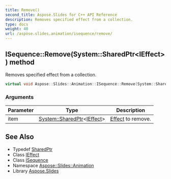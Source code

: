 ```yaml
---
title: Remove()
second_title: Aspose.Slides for C++ API Reference
description: Removes specified effect from a collection.
type: docs
weight: 40
url: /aspose.slides.animation/isequence/remove/
---
```

## ISequence::Remove(System::SharedPtr\<IEffect\>) method


Removes specified effect from a collection.

```cpp
virtual void Aspose::Slides::Animation::ISequence::Remove(System::SharedPtr<IEffect> item)=0
```


### Arguments

| Parameter | Type | Description |
| --- | --- | --- |
| item | [System::SharedPtr](../../../system/sharedptr/)\<[IEffect](../../ieffect/)\> | [Effect](../../effect/) to remove. |

## See Also

* Typedef [SharedPtr](../../../system/sharedptr/)
* Class [IEffect](../../ieffect/)
* Class [ISequence](../)
* Namespace [Aspose::Slides::Animation](../../)
* Library [Aspose.Slides](../../../)